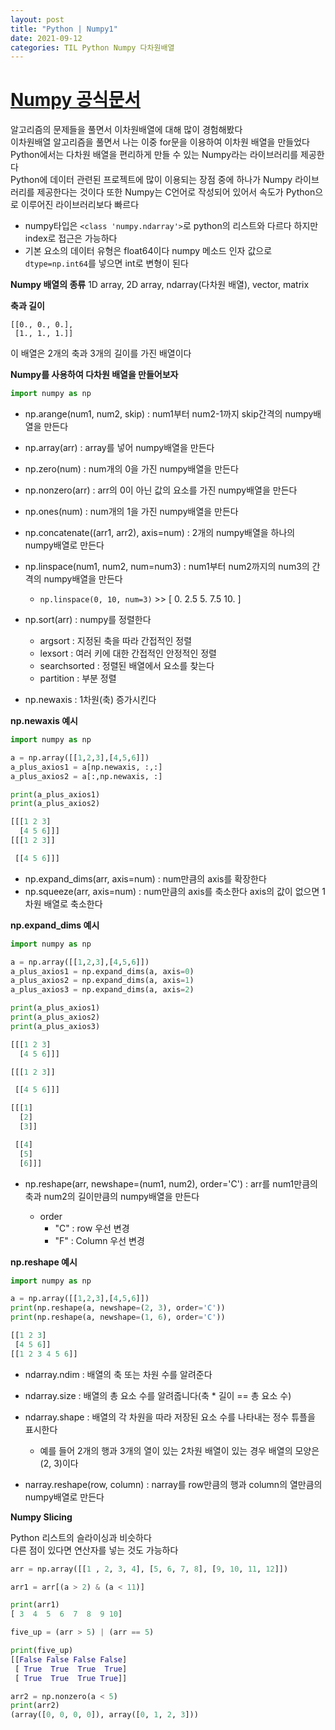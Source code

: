 ```yaml
---
layout: post
title: "Python | Numpy1"
date: 2021-09-12
categories: TIL Python Numpy 다차원배열
---
```


# [Numpy 공식문서](https://numpy.org/doc/stable/user/absolute_beginners.html)

알고리즘의 문제들을 풀면서 이차원배열에 대해 많이 경험해봤다  
이차원배열 알고리즘을 풀면서 나는 이중 for문을 이용하여 이차원 배열을 만들었다  
Python에서는 다차원 배열을 편리하게 만들 수 있는 Numpy라는 라이브러리를 제공한다  
Python에 데이터 관련된 프로젝트에 많이 이용되는 장점 중에 하나가 Numpy 라이브러리를 제공한다는 것이다
또한 Numpy는 C언어로 작성되어 있어서 속도가 Python으로 이루어진 라이브러리보다 빠르다

- numpy타입은 `<class 'numpy.ndarray'>`로 python의 리스트와 다르다
  하지만 index로 접근은 가능하다
- 기본 요소의 데이터 유형은 float64이다
  numpy 메소드 인자 값으로 `dtype=np.int64`를 넣으면 int로 변형이 된다

**Numpy 배열의 종류**
1D array, 2D array, ndarray(다차원 배열), vector, matrix

**축과 길이**

```
[[0., 0., 0.],
 [1., 1., 1.]]
```

이 배열은 2개의 축과 3개의 길이를 가진 배열이다

**Numpy를 사용하여 다차원 배열을 만들어보자**

```python
import numpy as np
```

- np.arange(num1, num2, skip) : num1부터 num2-1까지 skip간격의 numpy배열을 만든다
- np.array(arr) : array를 넣어 numpy배열을 만든다
- np.zero(num) : num개의 0을 가진 numpy배열을 만든다
- np.nonzero(arr) : arr의 0이 아닌 값의 요소를 가진 numpy배열을 만든다
- np.ones(num) : num개의 1을 가진 numpy배열을 만든다
- np.concatenate((arr1, arr2), axis=num) : 2개의 numpy배열을 하나의 numpy배열로 만든다
- np.linspace(num1, num2, num=num3) : num1부터 num2까지의 num3의 간격의 numpy배열을 만든다
  - `np.linspace(0, 10, num=3)` >> [ 0. 2.5 5. 7.5 10. ]
- np.sort(arr) : numpy를 정렬한다

  - argsort : 지정된 축을 따라 간접적인 정렬
  - lexsort : 여러 키에 대한 간접적인 안정적인 정렬
  - searchsorted : 정렬된 배열에서 요소를 찾는다
  - partition : 부분 정렬

- np.newaxis : 1차원(축) 증가시킨다

**np.newaxis 예시**

```python
import numpy as np

a = np.array([[1,2,3],[4,5,6]])
a_plus_axios1 = a[np.newaxis, :,:]
a_plus_axios2 = a[:,np.newaxis, :]

print(a_plus_axios1)
print(a_plus_axios2)

[[[1 2 3]
  [4 5 6]]]
[[[1 2 3]]

 [[4 5 6]]]
```

- np.expand_dims(arr, axis=num) : num만큼의 axis를 확장한다
- np.squeeze(arr, axis=num) : num만큼의 axis를 축소한다 axis의 값이 없으면 1차원 배열로 축소한다

**np.expand_dims 예시**

```python
import numpy as np

a = np.array([[1,2,3],[4,5,6]])
a_plus_axios1 = np.expand_dims(a, axis=0)
a_plus_axios2 = np.expand_dims(a, axis=1)
a_plus_axios3 = np.expand_dims(a, axis=2)

print(a_plus_axios1)
print(a_plus_axios2)
print(a_plus_axios3)

[[[1 2 3]
  [4 5 6]]]

[[[1 2 3]]

 [[4 5 6]]]

[[[1]
  [2]
  [3]]

 [[4]
  [5]
  [6]]]
```

- np.reshape(arr, newshape=(num1, num2), order='C') : arr를 num1만큼의 축과 num2의 길이만큼의 numpy배열을 만든다

  - order
    - "C" : row 우선 변경
    - "F" : Column 우선 변경

**np.reshape 예시**

```python
import numpy as np

a = np.array([[1,2,3],[4,5,6]])
print(np.reshape(a, newshape=(2, 3), order='C'))
print(np.reshape(a, newshape=(1, 6), order='C'))

[[1 2 3]
 [4 5 6]]
[[1 2 3 4 5 6]]
```

- ndarray.ndim : 배열의 축 또는 차원 수를 알려준다
- ndarray.size : 배열의 총 요소 수를 알려줍니다(축 \* 길이 == 총 요소 수)
- ndarray.shape : 배열의 각 차원을 따라 저장된 요소 수를 나타내는 정수 튜플을 표시한다

  - 예를 들어 2개의 행과 3개의 열이 있는 2차원 배열이 있는 경우 배열의 모양은 (2, 3)이다

- narray.reshape(row, column) : narray를 row만큼의 행과 column의 열만큼의 numpy배열로 만든다

**Numpy Slicing**

Python 리스트의 슬라이싱과 비슷하다  
다른 점이 있다면 연산자를 넣는 것도 가능하다

```python
arr = np.array([[1 , 2, 3, 4], [5, 6, 7, 8], [9, 10, 11, 12]])

arr1 = arr[(a > 2) & (a < 11)]

print(arr1)
[ 3  4  5  6  7  8  9 10]

five_up = (arr > 5) | (arr == 5)

print(five_up)
[[False False False False]
 [ True  True  True  True]
 [ True  True  True True]]

arr2 = np.nonzero(a < 5)
print(arr2)
(array([0, 0, 0, 0]), array([0, 1, 2, 3]))
```
